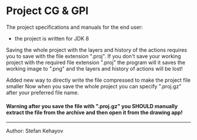 # Project CG & GPI

The project specifications and manuals for the end user:

* the project is written for JDK 8

Saving the whole project with the layers and history of the actions requires you 
to save with the file extension ".proj". If you don't save your working project with 
the required file extension ".proj" the program will it saves the working image 
to ".png" and the layers and history of actions will be lost!

Added new way to directly write the file compressed to make the project file smaller 
Now when you save the whole project you can specify  ".proj.gz" after your preferred file
name.

#### Warning after you save the file with ".proj.gz" you SHOULD manually extract the file from the archive and then open it from the drawing app!


---



Author: Stefan Kehayov
